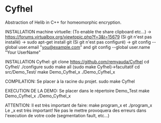 # Cyfhel
Abstraction of Helib in C++ for homeomorphic encryption.

INSTALLATION machine virtuelle:
(To enable the share clipboard etc...) -> https://forums.virtualbox.org/viewtopic.php?f=3&t=15679
(Si git n'est pas installé) -> sudo apt-get install git
(Si git n'est pas configuré) -> git config --global user.email "you@example.com" and git config --global user.name "Your UserName"

INSTALLATION Cyfhel:
git clone https://github.com/remyauda/Cyfhel
cd Cyfhel/
./configure
sudo make all
(sudo make Cyfhel)->facultatif
cd src/Demo_Test/
make Demo_Cyfhel_x
./Demo_Cyfhel_x

COMPILATION:
Se placer à la racine du projet.
sudo make Cyfhel

EXECUTION DE LA DEMO:
Se placer dans le répertoire Demo_Test
make Demo_Cyfhel_x
./Demo_Cyfhel_x

ATTENTION: 
Il est très important de faire:
make program_x et ./program_x
Le _x est très important!
Ne pas le mettre provoquera des erreurs dans l'execution de votre code (segmentation fault, etc...)
